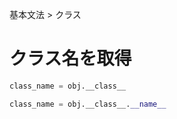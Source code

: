 基本文法 > クラス
# クラス名を取得
```python
class_name = obj.__class__
```
```python
class_name = obj.__class__.__name__
```
